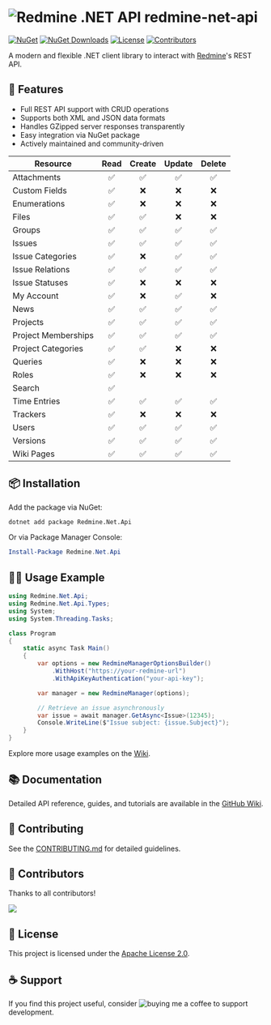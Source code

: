 # ![Redmine .NET API](https://raw.githubusercontent.com/zapadi/redmine-net-api/master/logo.png) redmine-net-api

[![NuGet](https://img.shields.io/nuget/v/redmine-api.svg)](https://www.nuget.org/packages/redmine-api)
[![NuGet Downloads](https://img.shields.io/nuget/dt/redmine-api)](https://www.nuget.org/packages/redmine-api)
[![License](https://img.shields.io/github/license/zapadi/redmine-net-api)](LICENSE)
[![Contributors](https://img.shields.io/github/contributors/zapadi/redmine-net-api)](https://github.com/zapadi/redmine-net-api/graphs/contributors)


A modern and flexible .NET client library to interact with [Redmine](https://www.redmine.org)'s REST API.


## 🚀 Features

- Full REST API support with CRUD operations
- Supports both XML and JSON data formats
- Handles GZipped server responses transparently
- Easy integration via NuGet package
- Actively maintained and community-driven

| Resource              | Read | Create | Update | Delete |
|-----------------------|:----:|:------:|:------:|:------:|
| Attachments           |  ✅   |   ✅    |   ✅    |   ✅    |
| Custom Fields         |  ✅   |   ❌    |   ❌    |   ❌    |
| Enumerations          |  ✅   |   ❌    |   ❌    |   ❌    |
| Files                 |  ✅   |   ✅    |   ❌    |   ❌    |
| Groups                |  ✅   |   ✅    |   ✅    |   ✅    |
| Issues                |  ✅   |   ✅    |   ✅    |   ✅    |
| Issue Categories      |  ✅   |   ❌    |   ✅    |   ✅    |
| Issue Relations       |  ✅   |   ✅    |   ✅    |   ✅    |
| Issue Statuses        |  ✅   |   ❌    |   ❌    |   ❌    |
| My Account            |  ✅   |   ❌    |   ✅    |   ❌    |
| News                  |  ✅   |   ✅    |   ✅    |   ✅    |
| Projects              |  ✅   |   ✅    |   ✅    |   ✅    |
| Project Memberships   |  ✅   |   ✅    |   ✅    |   ✅    |
| Project Categories    |  ✅   |   ✅    |   ❌    |   ❌    |
| Queries               |  ✅   |   ❌    |   ❌    |   ❌    |
| Roles                 |  ✅   |   ❌    |   ❌    |   ❌    |
| Search                |  ✅   |        |        |        |
| Time Entries          |  ✅   |   ✅    |   ✅    |   ✅    |
| Trackers              |  ✅   |   ❌    |   ❌    |   ❌    |
| Users                 |  ✅   |   ✅    |   ✅    |   ✅    |
| Versions              |  ✅   |   ✅    |   ✅    |   ✅    |
| Wiki Pages            |  ✅   |   ✅    |   ✅    |   ✅    |


## 📦 Installation

Add the package via NuGet:

```bash
dotnet add package Redmine.Net.Api
```

Or via Package Manager Console:

```powershell
Install-Package Redmine.Net.Api
```


## 🧑‍💻 Usage Example

```csharp
using Redmine.Net.Api;
using Redmine.Net.Api.Types;
using System;
using System.Threading.Tasks;

class Program
{
    static async Task Main()
    {
        var options = new RedmineManagerOptionsBuilder()
            .WithHost("https://your-redmine-url")
            .WithApiKeyAuthentication("your-api-key");

        var manager = new RedmineManager(options);

        // Retrieve an issue asynchronously
        var issue = await manager.GetAsync<Issue>(12345);
        Console.WriteLine($"Issue subject: {issue.Subject}");
    }
}
```
Explore more usage examples on the [Wiki](https://github.com/zapadi/redmine-net-api/wiki).


## 📚 Documentation

Detailed API reference, guides, and tutorials are available in the [GitHub Wiki](https://github.com/zapadi/redmine-net-api/wiki).


## 🙌 Contributing

See the [CONTRIBUTING.md](CONTRIBUTING.md) for detailed guidelines.


## 🤝 Contributors

Thanks to all contributors!

<a href="https://github.com/zapadi/redmine-net-api/graphs/contributors">
  <img src="https://contrib.rocks/image?repo=zapadi/redmine-net-api" />
</a>


## 📝 License

This project is licensed under the [Apache License 2.0](LICENSE).


## ☕ Support

If you find this project useful, consider ![[buying me a coffee](https://cdn.buymeacoffee.com/buttons/lato-yellow.png)](https://www.buymeacoffee.com/vXCNnz9) to support development.

